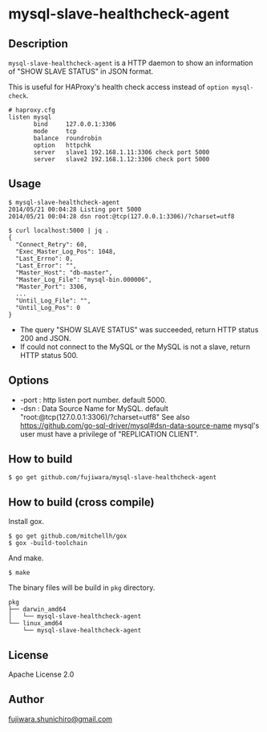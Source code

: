 mysql-slave-healthcheck-agent
=============================

Description
------------

`mysql-slave-healthcheck-agent` is a HTTP daemon to show an information of "SHOW SLAVE STATUS" in JSON format.

This is useful for HAProxy's health check access instead of `option mysql-check`.

```
# haproxy.cfg
listen mysql
       bind     127.0.0.1:3306
       mode     tcp
       balance  roundrobin
       option   httpchk
       server   slave1 192.168.1.11:3306 check port 5000
       server   slave2 192.168.1.12:3306 check port 5000
```

Usage
------

```
$ mysql-slave-healthcheck-agent
2014/05/21 00:04:28 Listing port 5000
2014/05/21 00:04:28 dsn root:@tcp(127.0.0.1:3306)/?charset=utf8
```

```
$ curl localhost:5000 | jq .
{
  "Connect_Retry": 60,
  "Exec_Master_Log_Pos": 1048,
  "Last_Errno": 0,
  "Last_Error": "",
  "Master_Host": "db-master",
  "Master_Log_File": "mysql-bin.000006",
  "Master_Port": 3306,
  ...
  "Until_Log_File": "",
  "Until_Log_Pos": 0
}
```

* The query "SHOW SLAVE STATUS" was succeeded, return HTTP status 200 and JSON.
* If could not connect to the MySQL or the MySQL is not a slave, return HTTP status 500.

Options
-------

* -port : http listen port number. default 5000.
* -dsn : Data Source Name for MySQL. default "root:@tcp(127.0.0.1:3306)/?charset=utf8"
  See also https://github.com/go-sql-driver/mysql#dsn-data-source-name
  mysql's user must have a privilege of "REPLICATION CLIENT".

How to build
------------

    $ go get github.com/fujiwara/mysql-slave-healthcheck-agent

How to build (cross compile)
------------

Install gox.

    $ go get github.com/mitchellh/gox
    $ gox -build-toolchain

And make.

    $ make

The binary files will be build in `pkg` directory.

```
pkg
├── darwin_amd64
│   └── mysql-slave-healthcheck-agent
└── linux_amd64
    └── mysql-slave-healthcheck-agent
```

License
-------
Apache License 2.0

Author
-------
fujiwara.shunichiro@gmail.com
